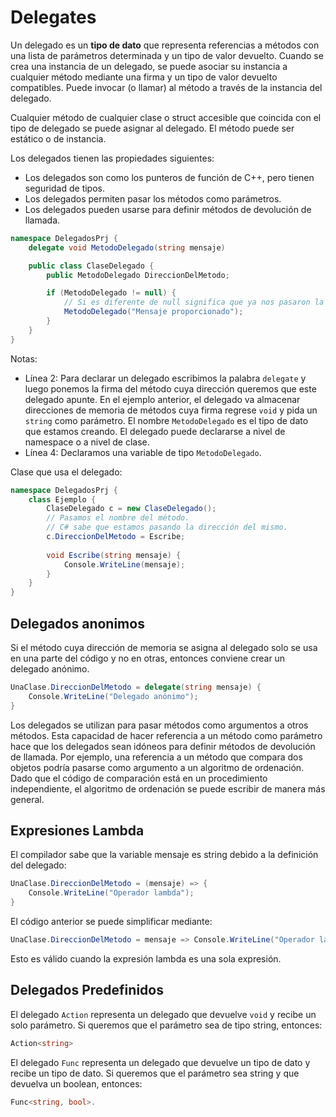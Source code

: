 # Delegates

Un delegado es un **tipo de dato** que representa referencias a métodos con una lista de parámetros determinada y un tipo de valor devuelto. Cuando se crea una instancia de un delegado, se puede asociar su instancia a cualquier método mediante una firma y un tipo de valor devuelto compatibles. Puede invocar (o llamar) al método a través de la instancia del delegado. 

Cualquier método de cualquier clase o struct accesible que coincida con el tipo de delegado se puede asignar al delegado. El método puede ser estático o de instancia.

Los delegados tienen las propiedades siguientes:
- Los delegados son como los punteros de función de C++, pero tienen seguridad de tipos.
- Los delegados permiten pasar los métodos como parámetros.
- Los delegados pueden usarse para definir métodos de devolución de llamada. 

```cs
namespace DelegadosPrj {
    delegate void MetodoDelegado(string mensaje)

    public class ClaseDelegado {
        public MetodoDelegado DireccionDelMetodo;

        if (MetodoDelegado != null) {
            // Si es diferente de null significa que ya nos pasaron la dirección de memoria
            MetodoDelegado("Mensaje proporcionado");
        }
    }
}
```

Notas:
* Línea 2: Para declarar un delegado escribimos la palabra `delegate` y luego ponemos la firma del método cuya dirección queremos que este delegado apunte. En el ejemplo anterior, el delegado va almacenar direcciones de memoria de métodos cuya firma regrese `void` y pida un `string` como parámetro. El nombre `MetodoDelegado` es el tipo de dato que estamos creando. El delegado puede declararse a nivel de namespace o a nivel de clase.
* Línea 4: Declaramos una variable de tipo `MetodoDelegado`.

Clase que usa el delegado:
```cs
namespace DelegadosPrj {
    class Ejemplo {
        ClaseDelegado c = new ClaseDelegado();
        // Pasamos el nombre del método. 
        // C# sabe que estamos pasando la dirección del mismo.
        c.DireccionDelMetodo = Escribe;
 
        void Escribe(string mensaje) {
            Console.WriteLine(mensaje);
        }
    }
}
```

## Delegados anonimos

Si el método cuya dirección de memoria se asigna al delegado solo se usa en una parte del código y no en otras, entonces
conviene crear un delegado anónimo.

```cs
UnaClase.DireccionDelMetodo = delegate(string mensaje) {
    Console.WriteLine("Delegado anónimo");
}
```

Los delegados se utilizan para pasar métodos como argumentos a otros métodos. Esta capacidad de hacer referencia a un método como parámetro hace que los delegados sean idóneos para definir métodos de devolución de llamada. Por ejemplo, una referencia a un método que compara dos objetos podría pasarse como argumento a un algoritmo de ordenación. Dado que el código de comparación está en un procedimiento independiente, el algoritmo de ordenación se puede escribir de manera más general. 

## Expresiones Lambda

El compilador sabe que la variable mensaje es string debido a la definición del delegado:

```cs
UnaClase.DireccionDelMetodo = (mensaje) => {
    Console.WriteLine("Operador lambda");
}
```

El código anterior se puede simplificar mediante:

```cs
UnaClase.DireccionDelMetodo = mensaje => Console.WriteLine("Operador lambda");
```

Esto es válido cuando la expresión lambda es una sola expresión.

## Delegados Predefinidos

El delegado `Action` representa un delegado que devuelve `void` y recibe un solo parámetro. Si queremos que el parámetro sea de tipo string, entonces: 
```cs
Action<string>
```

El delegado `Func` representa un delegado que devuelve un tipo de dato y recibe un tipo de dato. Si queremos que el parámetro sea string y que devuelva un boolean, entonces: 
```cs
Func<string, bool>.
```